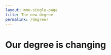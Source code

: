 ```yaml
---
layout: mmu-single-page
title: The new degree
permalink: /degree/
---
```


# Our degree is changing


